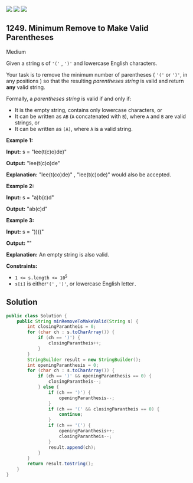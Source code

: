 [![](https://img.shields.io/github/stars/javadev/LeetCode-in-Java?label=Stars&style=flat-square)](https://github.com/javadev/LeetCode-in-Java)
[![](https://img.shields.io/github/forks/javadev/LeetCode-in-Java?label=Fork%20me%20on%20GitHub%20&style=flat-square)](https://github.com/javadev/LeetCode-in-Java/fork)
[![](https://img.shields.io/badge/-LeetCode%20in%20Kotlin-blue?style=flat-square)](https://github.com/javadev/LeetCode-in-Kotlin)

## 1249\. Minimum Remove to Make Valid Parentheses

Medium

Given a string s of `'('` , `')'` and lowercase English characters.

Your task is to remove the minimum number of parentheses ( `'('` or `')'`, in any positions ) so that the resulting _parentheses string_ is valid and return **any** valid string.

Formally, a _parentheses string_ is valid if and only if:

*   It is the empty string, contains only lowercase characters, or
*   It can be written as `AB` (`A` concatenated with `B`), where `A` and `B` are valid strings, or
*   It can be written as `(A)`, where `A` is a valid string.

**Example 1:**

**Input:** s = "lee(t(c)o)de)"

**Output:** "lee(t(c)o)de"

**Explanation:** "lee(t(co)de)" , "lee(t(c)ode)" would also be accepted.

**Example 2:**

**Input:** s = "a)b(c)d"

**Output:** "ab(c)d"

**Example 3:**

**Input:** s = "))(("

**Output:** ""

**Explanation:** An empty string is also valid.

**Constraints:**

*   <code>1 <= s.length <= 10<sup>5</sup></code>
*   `s[i]` is either`'('` , `')'`, or lowercase English letter`.`

## Solution

```java
public class Solution {
    public String minRemoveToMakeValid(String s) {
        int closingParantheis = 0;
        for (char ch : s.toCharArray()) {
            if (ch == ')') {
                closingParantheis++;
            }
        }
        StringBuilder result = new StringBuilder();
        int openingParanthesis = 0;
        for (char ch : s.toCharArray()) {
            if (ch == ')' && openingParanthesis == 0) {
                closingParantheis--;
            } else {
                if (ch == ')') {
                    openingParanthesis--;
                }
                if (ch == '(' && closingParantheis == 0) {
                    continue;
                }
                if (ch == '(') {
                    openingParanthesis++;
                    closingParantheis--;
                }
                result.append(ch);
            }
        }
        return result.toString();
    }
}
```